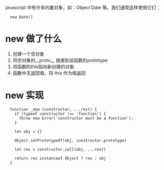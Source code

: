 <!--
 * @Description: 请输入当前文件描述
 * @Author: @Xin (834529118@qq.com)
 * @Date: 2021-12-08 15:28:47
 * @LastEditTime: 2021-12-14 15:22:59
 * @LastEditors: @Xin (834529118@qq.com)
-->
javascript 中有许多内置对象，如：Object Date 等。我们通常这样使用它们：
  ```
    new Date()
  ```

# new 做了什么
  1. 创建一个空对象
  2. 将空对象的__proto__ 链接到该函数的prototype
  3. 将函数的this指向新创建的对象
  4. 函数中无返回值，将 this 作为值返回

# new 实现
```
  function _new (constructor, ...rest) {
    if (typeof constructor !== 'function') {
      throw new Error('constructor must be a function');
    }

    let obj = {}

    Object.setPrototypeOf(obj, constructor.prototype)

    let res = constructor.call(obj, ...rest)

    return res instanceof Object ? res : obj
  }
```
